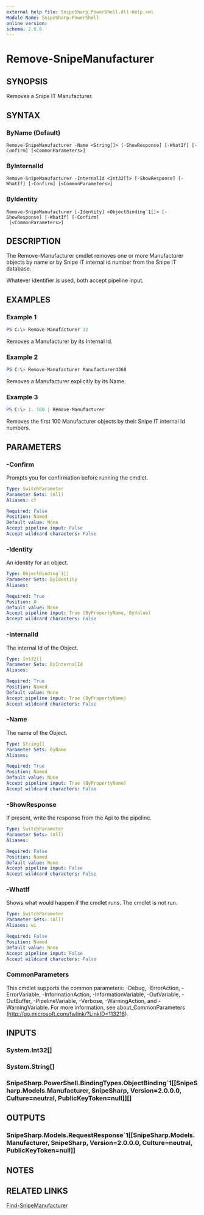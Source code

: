 ```yaml
---
external help file: SnipeSharp.PowerShell.dll-Help.xml
Module Name: SnipeSharp.PowerShell
online version:
schema: 2.0.0
---
```


# Remove-SnipeManufacturer

## SYNOPSIS
Removes a Snipe IT Manufacturer.

## SYNTAX

### ByName (Default)
```
Remove-SnipeManufacturer -Name <String[]> [-ShowResponse] [-WhatIf] [-Confirm] [<CommonParameters>]
```

### ByInternalId
```
Remove-SnipeManufacturer -InternalId <Int32[]> [-ShowResponse] [-WhatIf] [-Confirm] [<CommonParameters>]
```

### ByIdentity
```
Remove-SnipeManufacturer [-Identity] <ObjectBinding`1[]> [-ShowResponse] [-WhatIf] [-Confirm]
 [<CommonParameters>]
```

## DESCRIPTION
The Remove-Manufacturer cmdlet removes one or more Manufacturer objects by name or by Snipe IT internal id number from the Snipe IT database.

Whatever identifier is used, both accept pipeline input.

## EXAMPLES

### Example 1
```powershell
PS C:\> Remove-Manufacturer 12
```

Removes a Manufacturer by its Internal Id.

### Example 2
```powershell
PS C:\> Remove-Manufacturer Manufacturer4368
```

Removes a Manufacturer explicitly by its Name.

### Example 3
```powershell
PS C:\> 1..100 | Remove-Manufacturer
```

Removes the first 100 Manufacturer objects by their Snipe IT internal Id numbers.

## PARAMETERS

### -Confirm
Prompts you for confirmation before running the cmdlet.

```yaml
Type: SwitchParameter
Parameter Sets: (All)
Aliases: cf

Required: False
Position: Named
Default value: None
Accept pipeline input: False
Accept wildcard characters: False
```

### -Identity
An identity for an object.

```yaml
Type: ObjectBinding`1[]
Parameter Sets: ByIdentity
Aliases:

Required: True
Position: 0
Default value: None
Accept pipeline input: True (ByPropertyName, ByValue)
Accept wildcard characters: False
```

### -InternalId
The internal Id of the Object.

```yaml
Type: Int32[]
Parameter Sets: ByInternalId
Aliases:

Required: True
Position: Named
Default value: None
Accept pipeline input: True (ByPropertyName)
Accept wildcard characters: False
```

### -Name
The name of the Object.

```yaml
Type: String[]
Parameter Sets: ByName
Aliases:

Required: True
Position: Named
Default value: None
Accept pipeline input: True (ByPropertyName)
Accept wildcard characters: False
```

### -ShowResponse
If present, write the response from the Api to the pipeline.

```yaml
Type: SwitchParameter
Parameter Sets: (All)
Aliases:

Required: False
Position: Named
Default value: None
Accept pipeline input: False
Accept wildcard characters: False
```

### -WhatIf
Shows what would happen if the cmdlet runs.
The cmdlet is not run.

```yaml
Type: SwitchParameter
Parameter Sets: (All)
Aliases: wi

Required: False
Position: Named
Default value: None
Accept pipeline input: False
Accept wildcard characters: False
```

### CommonParameters
This cmdlet supports the common parameters: -Debug, -ErrorAction, -ErrorVariable, -InformationAction, -InformationVariable, -OutVariable, -OutBuffer, -PipelineVariable, -Verbose, -WarningAction, and -WarningVariable. For more information, see about_CommonParameters (http://go.microsoft.com/fwlink/?LinkID=113216).

## INPUTS

### System.Int32[]

### System.String[]

### SnipeSharp.PowerShell.BindingTypes.ObjectBinding`1[[SnipeSharp.Models.Manufacturer, SnipeSharp, Version=2.0.0.0, Culture=neutral, PublicKeyToken=null]][]

## OUTPUTS

### SnipeSharp.Models.RequestResponse`1[[SnipeSharp.Models.Manufacturer, SnipeSharp, Version=2.0.0.0, Culture=neutral, PublicKeyToken=null]]

## NOTES

## RELATED LINKS

[Find-SnipeManufacturer](Find-SnipeManufacturer.md)
